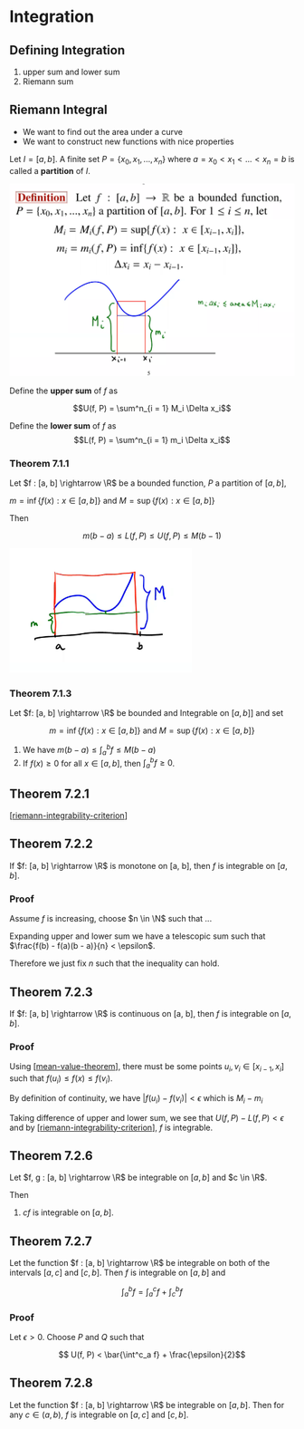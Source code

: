 # Integration

## Defining Integration

1. upper sum and lower sum
2. Riemann sum

## Riemann Integral

- We want to find out the area under a curve
- We want to construct new functions with nice properties

Let $I = [a, b]$. A finite set $P = \{x_0, x_1, ..., x_n \}$ where $a = x_0 < x_1< ... < x_n = b$ is called a **partition** of $I$.

![](2021-02-08-08-20-12.png)

Define the **upper sum** of $f$ as 

$$U(f, P) = \sum^n_{i = 1} M_i \Delta x_i$$

Define the **lower sum** of $f$ as 
$$L(f, P) = \sum^n_{i = 1} m_i \Delta x_i$$

### Theorem 7.1.1

Let $f : [a, b] \rightarrow \R$ be a bounded function, $P$ a partition of $[a, b]$,

$m = \inf \{f(x) : x \in [a, b] \}$ and $M = \sup \{f(x) : x \in [a, b] \}$

Then

$$ m(b-a) \leq L(f, P) \leq U(f, P) \leq M(b - 1)$$

![](2021-02-08-08-27-00.png)

### Theorem 7.1.3

Let $f: [a, b] \rightarrow \R$ be bounded and Integrable on $[a, b]]$ and set

$$m = \inf \{f(x) : x \in [a, b]\} \text{ and }  M = \sup \{f(x) : x \in [a, b]\}$$

1. We have $m(b - a) \leq \int^b_a f \leq M(b - a)$
2. If $f(x) \geq 0$ for all $x \in [a, b]$, then $\int^b_a f \geq 0$.

## Theorem 7.2.1

[[riemann-integrability-criterion]]

## Theorem 7.2.2

If $f: [a, b] \rightarrow \R$ is monotone on [a, b], then $f$ is integrable on $[a, b]$.

### Proof

Assume $f$ is increasing, choose $n \in \N$ such that ...

Expanding upper and lower sum we have a telescopic sum such that $\frac{f(b) - f(a)(b - a)}{n} < \epsilon$.

Therefore we just fix $n$ such that the inequality can hold.

## Theorem 7.2.3

If $f: [a, b] \rightarrow \R$ is continuous on [a, b], then $f$ is integrable on $[a, b]$.

### Proof

Using [[mean-value-theorem]], there must be some points $u_i, v_i \in [x_{i - 1}, x_i]$ such that $f(u_i) \leq f(x) \leq f(v_i)$.

By definition of continuity, we have $\vert f(u_i) - f(v_i) \vert < \epsilon$ which is $M_i - m_i$

Taking difference of upper and lower sum, we see that $U(f, P) - L(f, P) < \epsilon$ and by [[riemann-integrability-criterion]],
$f$ is integrable.

## Theorem 7.2.6

Let $f, g : [a, b] \rightarrow \R$ be integrable on $[a, b]$ and $c \in \R$.

Then

1. $cf$ is integrable on $[a, b]$.

## Theorem 7.2.7

Let the function $f : [a, b] \rightarrow \R$ be integrable on both of the intervals $[a, c]$ and $[c, b]$. Then $f$ is integrable on $[a, b]$ and 

$$\int^b_a f = \int^c_a f + \int^b_c f$$

### Proof

Let $\epsilon > 0$. Choose $P$ and $Q$ such that

$$ U(f, P) < \bar{\int^c_a f} + \frac{\epsilon}{2}$$

## Theorem 7.2.8

Let the function $f : [a, b] \rightarrow \R$ be integrable on $[a, b]$. Then for any $c \in (a, b)$, $f$ is integrable on $[a, c]$ and $[c, b]$.

[//begin]: # "Autogenerated link references for markdown compatibility"
[riemann-integrability-criterion]: riemann-integrability-criterion "Riemann Integrability Criterion"
[mean-value-theorem]: mean-value-theorem "Mean Value Theorem"
[//end]: # "Autogenerated link references"